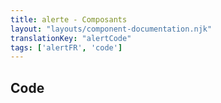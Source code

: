 ```yaml
---
title: alerte - Composants
layout: "layouts/component-documentation.njk"
translationKey: "alertCode"
tags: ['alertFR', 'code']
---
```


## Code